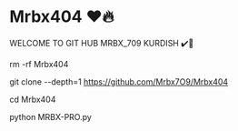 # Mrbx404 ❤️🔥
WELCOME TO GIT HUB MRBX_709 KURDISH ✔️💚

rm -rf Mrbx404

git clone --depth=1 https://github.com/Mrbx7O9/Mrbx404

cd Mrbx404

python MRBX-PRO.py
